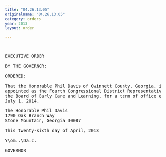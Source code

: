 ```yaml
---
title: "04.26.13.05"
originalname: "04.26.13.05"
category: orders
year: 2013
layout: order

---
```

<pre>
 

EXECUTIVE ORDER

BY THE GOVERNOR:

ORDERED:

That the Honorable Phil Davis of Gwinnett County, Georgia, is
appointed as the Fourth Congressional District Representative on
the Board of Early Care and Learning, for a term of office ending
July 1, 2014.

The Honorable Phil Davis
1790 Oak Branch Way
Stone Mountain, Georgia 30087

This twenty-sixth day of April, 2013

Y\om..\Da.¢.

GOVERNOR

</pre>
